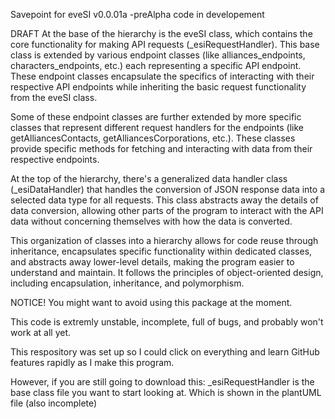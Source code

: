 Savepoint for eveSI v0.0.01a
-preAlpha code in developement

DRAFT
At the base of the hierarchy is the eveSI class, which contains the core functionality for making API requests (_esiRequestHandler). This base class is extended by various endpoint classes (like alliances_endpoints, characters_endpoints, etc.) each representing a specific API endpoint. These endpoint classes encapsulate the specifics of interacting with their respective API endpoints while inheriting the basic request functionality from the eveSI class.

Some of these endpoint classes are further extended by more specific classes that represent different request handlers for the endpoints (like getAlliancesContacts, getAlliancesCorporations, etc.). These classes provide specific methods for fetching and interacting with data from their respective endpoints.

At the top of the hierarchy, there's a generalized data handler class (_esiDataHandler) that handles the conversion of JSON response data into a selected data type for all requests. This class abstracts away the details of data conversion, allowing other parts of the program to interact with the API data without concerning themselves with how the data is converted.

This organization of classes into a hierarchy allows for code reuse through inheritance, encapsulates specific functionality within dedicated classes, and abstracts away lower-level details, making the program easier to understand and maintain. It follows the principles of object-oriented design, including encapsulation, inheritance, and polymorphism.


NOTICE!
You might want to avoid using this package at the moment.

This code is extremly unstable, incomplete, full of bugs, and probably won't work at all yet.

This respository was set up so I could click on everything and learn GitHub features rapidly as I make this program.

However, if you are still going to download this: _esiRequestHandler is the base class file you want to start looking at.
Which is shown in the plantUML file (also incomplete)
